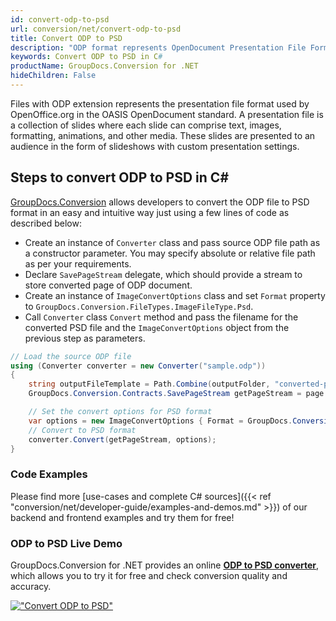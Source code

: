 ```yaml
---
id: convert-odp-to-psd
url: conversion/net/convert-odp-to-psd
title: Convert ODP to PSD
description: "ODP format represents OpenDocument Presentation File Format with .odp extension. Learn how to convert ODP to PSD file programmatically in C# language using GroupDocs.Conversion for .NET library."
keywords: Convert ODP to PSD in C#
productName: GroupDocs.Conversion for .NET
hideChildren: False
---
```


Files with ODP extension represents the presentation file format used by OpenOffice.org in the OASIS OpenDocument standard. A presentation file is a collection of slides where each slide can comprise text, images, formatting, animations, and other media. These slides are presented to an audience in the form of slideshows with custom presentation settings.

## Steps to convert ODP to PSD in C#

[GroupDocs.Conversion](https://products.groupdocs.com/conversion/net) allows developers to convert the ODP file to PSD format in an easy and intuitive way just using a few lines of code as described below:

* Create an instance of `Converter` class and pass source ODP file path as a constructor parameter. You may specify absolute or relative file path as per your requirements. 
* Declare `SavePageStream` delegate, which should provide a stream to store converted page of ODP document.
* Create an instance of `ImageConvertOptions` class and set `Format` property to `GroupDocs.Conversion.FileTypes.ImageFileType.Psd`.
* Call `Converter` class `Convert` method and pass the filename for the converted PSD file and the `ImageConvertOptions` object from the previous step as parameters.

```csharp
// Load the source ODP file
using (Converter converter = new Converter("sample.odp"))
{
    string outputFileTemplate = Path.Combine(outputFolder, "converted-page-{0}.psd");
    GroupDocs.Conversion.Contracts.SavePageStream getPageStream = page => new FileStream(string.Format(outputFileTemplate, page), FileMode.Create);

    // Set the convert options for PSD format
    var options = new ImageConvertOptions { Format = GroupDocs.Conversion.FileTypes.ImageFileType.Psd };   
    // Convert to PSD format
    converter.Convert(getPageStream, options);
}
```

### Code Examples

Please find more [use-cases and complete C# sources]({{< ref "conversion/net/developer-guide/examples-and-demos.md" >}}) of our backend and frontend examples and try them for free!

### ODP to PSD Live Demo

GroupDocs.Conversion for .NET provides an online [**ODP to PSD converter**](https://products.groupdocs.app/conversion/odp-to-psd), which allows you to try it for free and check conversion quality and accuracy.

[!["Convert ODP to PSD"](conversion/net/images/convert-to-psd/convert-odp-to-psd.png)](https://products.groupdocs.app/conversion/odp-to-psd)